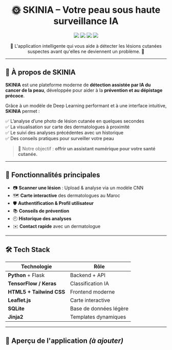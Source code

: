 <h1 align="center">🌞 SKINIA – Votre peau sous haute surveillance IA</h1>
<p align="center">
  <img src="https://img.shields.io/badge/python-3.10+-blue.svg">
  <img src="https://img.shields.io/badge/flask-%23ffffff.svg?style=flat&logo=flask&logoColor=black">
  <img src="https://img.shields.io/badge/TensorFlow-FF6F00?logo=tensorflow&logoColor=white">
  <img src="https://img.shields.io/badge/TailwindCSS-%2338B2AC.svg?style=flat&logo=tailwind-css&logoColor=white">
</p>

<p align="center">🧴 L'application intelligente qui vous aide à détecter les lésions cutanées suspectes avant qu'elles ne deviennent un problème. 🧠</p>

---

## 🧬 À propos de SKINIA

**SKINIA** est une plateforme moderne de **détection assistée par IA du cancer de la peau**, développée pour aider à la **prévention et au dépistage précoce**. 

Grâce à un modèle de Deep Learning performant et à une interface intuitive, **SKINIA** permet :

✅ L’analyse d’une photo de lésion cutanée en quelques secondes  
✅ La visualisation sur carte des dermatologues à proximité  
✅ Le suivi des analyses précédentes avec un historique  
✅ Des conseils pratiques pour surveiller votre peau  

> 🎯 Notre objectif : **offrir un assistant numérique pour votre santé cutanée.**

---

## 🚀 Fonctionnalités principales

- 📷 **Scanner une lésion** : Upload & analyse via un modèle CNN
- 🗺️ **Carte interactive** des dermatologues au Maroc
- 🛡️ **Authentification & Profil utilisateur**
- 📚 **Conseils de prévention**
- 🕘 **Historique des analyses**
- ✉️ **Contact rapide** avec un dermatologue

---

## 🛠️ Tech Stack

| Technologie | Rôle |
|-------------|------|
| **Python** + Flask | Backend + API |
| **TensorFlow / Keras** | Classification IA |
| **HTML5 + Tailwind CSS** | Frontend moderne |
| **Leaflet.js** | Carte interactive |
| **SQLite** | Base de données légère |
| **Jinja2** | Templates dynamiques |

---

## 🎨 Aperçu de l'application *(à ajouter)*

